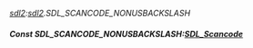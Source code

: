 _[sdl2](../../modules/sdl2/sdl2-module.md):[sdl2](../../modules/sdl2/sdl2-module.md).SDL\_SCANCODE\_NONUSBACKSLASH_
##### Const SDL\_SCANCODE\_NONUSBACKSLASH:[SDL_Scancode](../../modules/sdl2/sdl2-sdl_scancode.md)
